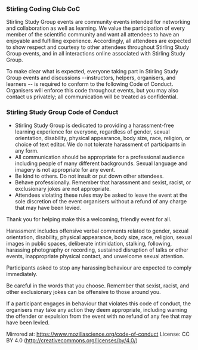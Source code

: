 ### Stirling Coding Club CoC

Stirling Study Group events are community events intended for networking and collaboration as well as learning. We value the participation of every member of the scientific community and want all attendees to have an enjoyable and fulfilling experience. Accordingly, all attendees are expected to show respect and courtesy to other attendees throughout Stirling Study Group events, and in all interactions online associated with Stirling Study Group.

To make clear what is expected, everyone taking part in Stirling Study Group events and discussions --instructors, helpers, organisers, and learners -- is required to conform to the following Code of Conduct. Organisers will enforce this code throughout events, but you may also contact us privately; all communication will be treated as confidential.

### Stirling Study Group Code of Conduct

 - Stirling Study Group is dedicated to providing a harassment-free learning experience for everyone, regardless of gender, sexual orientation, disability, physical appearance, body size, race, religion, or choice of text editor. We do not tolerate harassment of participants in any form.
 - All communication should be appropriate for a professional audience including people of many different backgrounds. Sexual language and imagery is not appropriate for any event.
 - Be kind to others. Do not insult or put down other attendees.
 - Behave professionally. Remember that harassment and sexist, racist, or exclusionary jokes are not appropriate.
 - Attendees violating these rules may be asked to leave the event at the sole discretion of the event organisers without a refund of any charge that may have been levied.

Thank you for helping make this a welcoming, friendly event for all.

Harassment includes offensive verbal comments related to gender, sexual orientation, disability, physical appearance, body size, race, religion, sexual images in public spaces, deliberate intimidation, stalking, following, harassing photography or recording, sustained disruption of talks or other events, inappropriate physical contact, and unwelcome sexual attention.

Participants asked to stop any harassing behaviour are expected to comply immediately.

Be careful in the words that you choose. Remember that sexist, racist, and other exclusionary jokes can be offensive to those around you.

If a participant engages in behaviour that violates this code of conduct, the organisers may take any action they deem appropriate, including warning the offender or expulsion from the event with no refund of any fee that may have been levied.

Mirrored at: https://www.mozillascience.org/code-of-conduct
License: CC BY 4.0 (http://creativecommons.org/licenses/by/4.0/)
